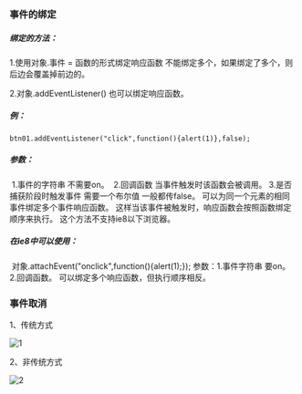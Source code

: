 ### 事件的绑定

##### 绑定的方法：

1.使用对象.事件 = 函数的形式绑定响应函数
        不能绑定多个，如果绑定了多个，则后边会覆盖掉前边的。



2.对象.addEventListener()
    也可以绑定响应函数。

#####     例：

```
btn01.addEventListener("click",function(){alert(1)},false);
```

#####     参数：

​        1.事件的字符串 不需要on。
​        2.回调函数 当事件触发时该函数会被调用。
​        3.是否捕获阶段时触发事件 需要一个布尔值 一般都传false。
​    可以为同一个元素的相同事件绑定多个事件响应函数。
​        这样当该事件被触发时，响应函数会按照函数绑定顺序来执行。
​    这个方法不支持ie8以下浏览器。

##### 在ie8中可以使用：

​    对象.attachEvent("onclick",function(){alert(1);});
​    参数：1.事件字符串 要on。
​         2.回调函数。
​    可以绑定多个响应函数，但执行顺序相反。



### 事件取消

1、传统方式

![1](C:\Users\费翔\Desktop\前端学习笔记\js学习\第十一天\1.png)

2、非传统方式

![2](C:\Users\费翔\Desktop\前端学习笔记\js学习\第十一天\2.png)